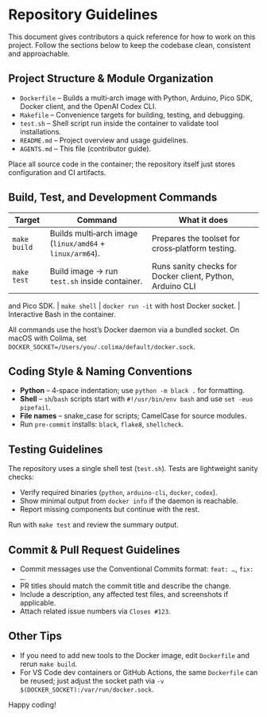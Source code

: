 # Repository Guidelines

This document gives contributors a quick reference for how to work on this
project.  Follow the sections below to keep the codebase clean, consistent
and approachable.

## Project Structure & Module Organization

- `Dockerfile` – Builds a multi‑arch image with Python, Arduino, Pico SDK,
  Docker client, and the OpenAI Codex CLI.
- `Makefile` – Convenience targets for building, testing, and debugging.
- `test.sh` – Shell script run inside the container to validate tool
  installations.
- `README.md` – Project overview and usage guidelines.
- `AGENTS.md` – This file (contributor guide).

Place all source code in the container; the repository itself just stores
configuration and CI artifacts.

## Build, Test, and Development Commands

| Target | Command | What it does |
|--------|---------|--------------|
| `make build` | Builds multi‑arch image (`linux/amd64` + `linux/arm64`). | Prepares the toolset for cross‑platform testing.
| `make test` | Build image → run `test.sh` inside container. | Runs sanity checks for Docker client, Python, Arduino CLI
  and Pico SDK.
| `make shell` | `docker run -it` with host Docker socket. | Interactive Bash in the container.

All commands use the host’s Docker daemon via a bundled socket.  On macOS
with Colima, set `DOCKER_SOCKET=/Users/you/.colima/default/docker.sock`.

## Coding Style & Naming Conventions

* **Python** – 4‑space indentation; use `python -m black .` for formatting.
* **Shell** – `sh`/`bash` scripts start with `#!/usr/bin/env bash` and use
  `set -euo pipefail`.
* **File names** – snake_case for scripts; CamelCase for source modules.
* Run `pre-commit` installs: `black`, `flake8`, `shellcheck`.

## Testing Guidelines

The repository uses a single shell test (`test.sh`).  Tests are
lightweight sanity checks:

* Verify required binaries (`python`, `arduino-cli`, `docker`, `codex`).
* Show minimal output from `docker info` if the daemon is reachable.
* Report missing components but continue with the rest.

Run with `make test` and review the summary output.

## Commit & Pull Request Guidelines

* Commit messages use the Conventional Commits format: `feat: …`, `fix: …`.
* PR titles should match the commit title and describe the change.
* Include a description, any affected test files, and screenshots if
  applicable.
* Attach related issue numbers via `Closes #123`.

## Other Tips

* If you need to add new tools to the Docker image, edit `Dockerfile` and
  rerun `make build`.
* For VS Code dev containers or GitHub Actions, the same `Dockerfile` can be
  reused; just adjust the socket path via `-v $(DOCKER_SOCKET):/var/run/docker.sock`.

Happy coding!

